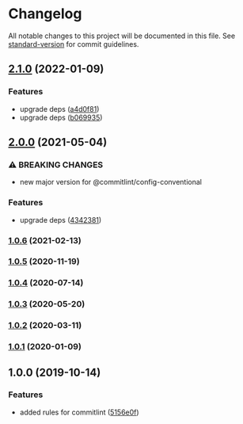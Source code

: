 # Changelog

All notable changes to this project will be documented in this file. See [standard-version](https://github.com/conventional-changelog/standard-version) for commit guidelines.

## [2.1.0](https://github.com/wowvendor/commitlint-config/compare/v2.0.0...v2.1.0) (2022-01-09)

### Features

- upgrade deps ([a4d0f81](https://github.com/wowvendor/commitlint-config/commit/a4d0f81a9bab604ab14d7870e3c0c239a0ddb056))
- upgrade deps ([b069935](https://github.com/wowvendor/commitlint-config/commit/b069935d9ce5d22b247a66e346ce7bd047a3c651))

## [2.0.0](https://github.com/wowvendor/commitlint-config/compare/v1.0.6...v2.0.0) (2021-05-04)

### ⚠ BREAKING CHANGES

- new major version for @commitlint/config-conventional

### Features

- upgrade deps ([4342381](https://github.com/wowvendor/commitlint-config/commit/4342381065392a8b018023b86a83353c36514667))

### [1.0.6](https://github.com/wowvendor/commitlint-config/compare/v1.0.5...v1.0.6) (2021-02-13)

### [1.0.5](https://github.com/wowvendor/commitlint-config/compare/v1.0.4...v1.0.5) (2020-11-19)

### [1.0.4](https://github.com/wowvendor/commitlint-config/compare/v1.0.3...v1.0.4) (2020-07-14)

### [1.0.3](https://github.com/wowvendor/commitlint-config/compare/v1.0.2...v1.0.3) (2020-05-20)

### [1.0.2](https://github.com/wowvendor/commitlint-config/compare/v1.0.1...v1.0.2) (2020-03-11)

### [1.0.1](https://github.com/wowvendor/commitlint-config/compare/v1.0.0...v1.0.1) (2020-01-09)

## 1.0.0 (2019-10-14)

### Features

- added rules for commitlint
  ([5156e0f](https://github.com/wowvendor/commitlint-config/commit/5156e0f0deffc9b86200b47bcf507c14d7501a24))
